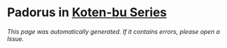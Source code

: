 # Padorus in [Koten-bu Series](https://myanimelist.net/manga/35513/Koten-bu_Series)

###### This page was automatically generated. If it contains errors, please open a Issue.
